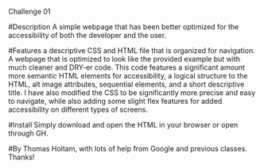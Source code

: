 Challenge 01


#Description
A simple webpage that has been better optimized for the accessibility of both the developer and the user.


#Features
a descriptive CSS and HTML file that is organized for navigation. A webpage that is optimized to look like the provided example but with much cleaner and DRY-er code.
This code features a significant amount more semantic HTML elements for accessibility, a logical structure to the HTML, alt image attributes, sequential elements, and a short descriptive title. I have also modified the CSS to be significantly more precise and easy to navigate, while also adding some slight flex features for added accessibility on
different types of screens.


#Install
Simply download and open the HTML in your browser or open through GH.


#By
Thomas Holtam, with lots of help from Google and previous classes.
Thanks!